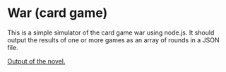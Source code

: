# War (card game)

This is a simple simulator of the card game war using node.js. It should output the results of one or more games as an array of rounds in a JSON file. 

[Output of the novel.](https://github.com/kellyegan/war-card-game/blob/master/output/commentary.md)
